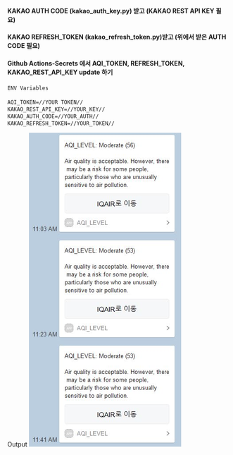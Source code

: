 #### KAKAO AUTH CODE (kakao_auth_key.py) 받고 (KAKAO REST API KEY 필요)
#### KAKAO REFRESH_TOKEN (kakao_refresh_token.py)받고 (위에서 받은 AUTH CODE 필요)
#### Github Actions-Secrets 에서 AQI_TOKEN, REFRESH_TOKEN, KAKAO_REST_API_KEY update 하기

```
ENV Variables

AQI_TOKEN=//YOUR TOKEN//
KAKAO_REST_API_KEY=//YOUR_KEY//
KAKAO_AUTH_CODE=//YOUR_AUTH//
KAKAO_REFRESH_TOKEN=//YOUR_TOKEN//
```

Output
![Screenshot](output.JPG)